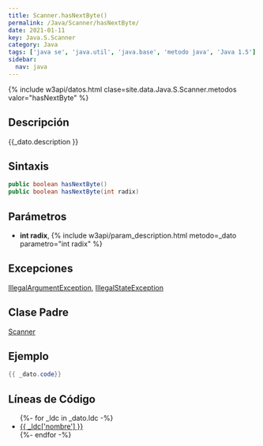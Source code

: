 ```yaml
---
title: Scanner.hasNextByte()
permalink: /Java/Scanner/hasNextByte/
date: 2021-01-11
key: Java.S.Scanner
category: Java
tags: ['java se', 'java.util', 'java.base', 'metodo java', 'Java 1.5']
sidebar: 
  nav: java
---
```


{% include w3api/datos.html clase=site.data.Java.S.Scanner.metodos valor="hasNextByte" %}

## Descripción
{{_dato.description }}

## Sintaxis
~~~java
public boolean hasNextByte()
public boolean hasNextByte(int radix)
~~~

## Parámetros
* **int radix**,  {% include w3api/param_description.html metodo=_dato parametro="int radix" %}

## Excepciones
[IllegalArgumentException](/Java/IllegalArgumentException/), [IllegalStateException](/Java/IllegalStateException/)

## Clase Padre
[Scanner](/Java/Scanner/)

## Ejemplo
~~~java
{{ _dato.code}}
~~~

## Líneas de Código
<ul>
{%- for _ldc in _dato.ldc -%}
   <li>
       <a href="{{_ldc['url'] }}">{{ _ldc['nombre'] }}</a>
   </li>
{%- endfor -%}
</ul>
